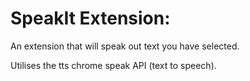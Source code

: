 # SpeakIt Extension:

An extension that will speak out text you have selected.

Utilises the tts chrome speak API (text to speech).